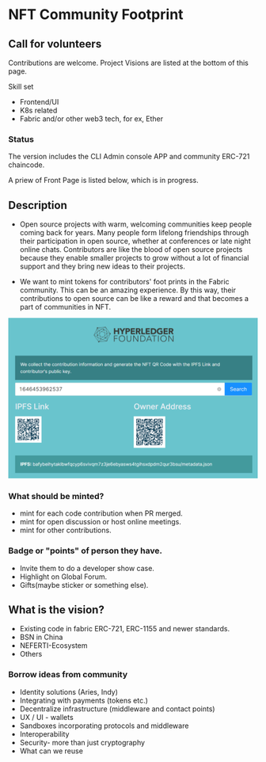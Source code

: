 # NFT Community Footprint

## Call for volunteers

Contributions are welcome. Project Visions are listed at the bottom of this page.

Skill set
- Frontend/UI
- K8s related
- Fabric and/or other web3 tech, for ex, Ether 

### Status

The version includes the CLI Admin console APP and community ERC-721 chaincode. 

A priew of Front Page is listed below, which is in progress. 

## Description

- Open source projects with warm, welcoming communities keep people coming back for years. Many people form lifelong friendships through their participation in open source, whether at conferences or late night online chats. Contributors are like the blood of open source projects because they enable smaller projects to grow without a lot of financial support and they bring new ideas to their projects.

- We want to mint tokens for contributors' foot prints in the Fabric community. This can be an amazing experience. By this way, their contributions to open source can be like a reward and that becomes a part of communities in NFT.

![Homepage Preview](footprint.png "Footprint")

### What should be minted?
- mint for each code contribution when PR merged.
- mint for open discussion or host online meetings.
- mint for other contributions.

### Badge or "points" of person they have.
- Invite them to do a developer show case.
- Highlight on Global Forum.
- Gifts(maybe sticker or something else).

## What is the vision?
- Existing code in fabric ERC-721, ERC-1155 and newer standards. 
- BSN in China
- NEFERTI-Ecosystem
- Others

### Borrow ideas from community
- Identity solutions (Aries, Indy)
- Integrating with payments (tokens etc.)
- Decentralize infrastructure (middleware and contact points)
- UX / UI - wallets
- Sandboxes incorporating protocols and middleware
- Interoperability
- Security- more than just cryptography
- What can we reuse
